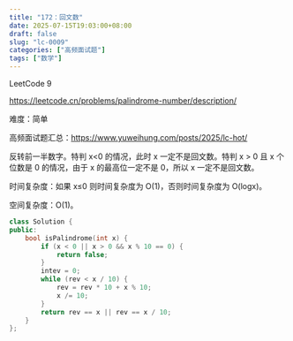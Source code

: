 ```yaml
---
title: "172：回文数"
date: 2025-07-15T19:03:00+08:00
draft: false
slug: "lc-0009"
categories: ["高频面试题"]
tags: ["数学"]
---
```


LeetCode 9

https://leetcode.cn/problems/palindrome-number/description/

难度：简单

高频面试题汇总：https://www.yuweihung.com/posts/2025/lc-hot/

反转前一半数字。特判 x<0 的情况，此时 x 一定不是回文数。特判 x > 0 且 x 个位数是 0 的情况，由于 x 的最高位一定不是 0，所以 x 一定不是回文数。

时间复杂度：如果 x≤0 则时间复杂度为 O(1)，否则时间复杂度为 O(logx)。

空间复杂度：O(1)。

<!--more-->

```cpp
class Solution {
public:
    bool isPalindrome(int x) {
        if (x < 0 || x > 0 && x % 10 == 0) {
            return false;
        }
        intev = 0;
        while (rev < x / 10) {
            rev = rev * 10 + x % 10;
            x /= 10;
        }
        return rev == x || rev == x / 10;
    }
};
```
